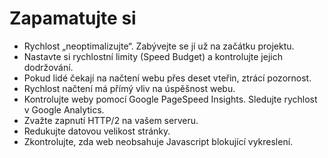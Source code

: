 # Zapamatujte si

- Rychlost „neoptimalizujte“. Zabývejte se jí už na začátku projektu.
- Nastavte si rychlostní limity (Speed Budget) a kontrolujte jejich dodržování.
- Pokud lidé čekají na načtení webu přes deset vteřin, ztrácí pozornost.
- Rychlost načtení má přímý vliv na úspěšnost webu.
- Kontrolujte weby pomocí Google PageSpeed Insights. Sledujte rychlost v Google Analytics.
- Zvažte zapnutí HTTP/2 na vašem serveru.
- Redukujte datovou velikost stránky. 
- Zkontrolujte, zda web neobsahuje Javascript blokující vykreslení. 
